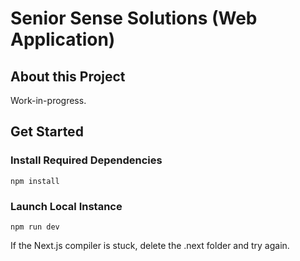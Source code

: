 # Senior Sense Solutions (Web Application)

## About this Project

Work-in-progress.



## Get Started

### Install Required Dependencies

```
npm install
```

### Launch Local Instance

```
npm run dev
```

If the Next.js compiler is stuck, delete the .next folder and try again.